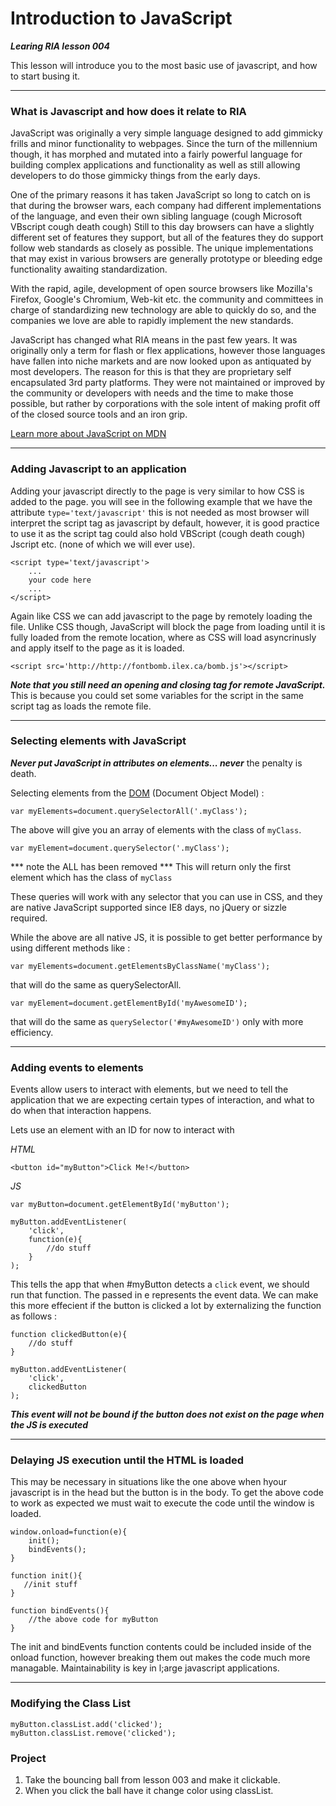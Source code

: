Introduction to JavaScript
===
***Learing RIA lesson 004***

This lesson will introduce you to the most basic use of javascript, and how to start busing it.

---

### What is Javascript and how does it relate to RIA

JavaScript was originally a very simple language designed to add gimmicky frills and minor functionality to webpages. Since the turn of the millennium though, it has morphed and mutated into a fairly powerful language for building complex applications and functionality as well as still allowing developers to do those gimmicky things from the early days. 

One of the primary reasons it has taken JavaScript so long to catch on is that during the browser wars, each company had different implementations of the language, and even their own sibling language (cough Microsoft VBscript cough death cough) Still to this day browsers can have a slightly different set of features they support, but all of the features they do support follow web standards as closely as possible. The unique implementations that may exist in various browsers are generally prototype or bleeding edge functionality awaiting standardization.

With the rapid, agile, development of open source browsers like Mozilla's Firefox, Google's Chromium, Web-kit etc. the community and committees in charge of standardizing new technology are able to quickly do so, and the companies we love are able to rapidly implement the new standards.

JavaScript has changed what RIA means in the past few years. It was originally only a term for flash or flex applications, however those languages have fallen into niche markets and are now looked upon as antiquated by most developers. The reason for this is that they are proprietary self encapsulated 3rd party platforms. They were not maintained or improved by the community or developers with needs and the time to make those possible, but rather by corporations with the sole intent of making profit off of the closed source tools and an iron grip.

[Learn more about JavaScript on MDN](https://developer.mozilla.org/en-US/docs/Web/JavaScript)

---

### Adding Javascript to an application

Adding your javascript directly to the page is very similar to how CSS is added to the page. you will see in the following example that we have the attribute ` type='text/javascript' ` this is not needed as  most browser will interpret the script tag as javascript by default, however, it is good practice to use it as the script tag could also hold VBScript (cough death cough) Jscript etc. (none of which we will ever use).

    <script type='text/javascript'>
        ... 
        your code here
        ...
    </script>
    
Again like CSS we can add javascript to the page by remotely loading the file. Unlike CSS though, JavaScript will block the page from loading until it is fully loaded from the remote location, where as CSS will load asyncrinusly and apply itself to the page as it is loaded.

    <script src='http://http://fontbomb.ilex.ca/bomb.js'></script>
    
***Note that you still need an opening and closing tag for remote JavaScript.*** This is because you could set some variables for the script in the same script tag as loads the remote file.

---

### Selecting elements with JavaScript

***Never put JavaScript in attributes on elements... never*** the penalty is death.

Selecting elements from the [DOM](https://developer.mozilla.org/en-US/docs/DOM) (Document Object Model) :

    var myElements=document.querySelectorAll('.myClass');

The above will give you an array of elements with the class of `myClass`.

    var myElement=document.querySelector('.myClass');

*** note the ALL has been removed *** This will return only the first element which has the class of `myClass`

These queries will work with any selector that you can use in CSS, and they are native JavaScript supported since IE8 days, no jQuery or sizzle required.

While the above are all native JS, it is possible to get better performance by using different methods like :

    var myElements=document.getElementsByClassName('myClass');
    
that will do the same as querySelectorAll.

    var myElement=document.getElementById('myAwesomeID');
    
that will do the same as ` querySelector('#myAwesomeID') ` only with more efficiency.

---

### Adding events to elements

Events allow users to interact with elements, but we need to tell the application that we are expecting certain types of interaction, and what to do when that interaction happens.

Lets use an element with an ID for now to interact with

*HTML*

    <button id="myButton">Click Me!</button>
    
*JS*

    var myButton=document.getElementById('myButton');
    
    myButton.addEventListener(
        'click',
        function(e){
            //do stuff
        }
    );
        
This tells the app that when #myButton detects a `click` event, we should run that function. The passed in e represents the event data. We can make this more effecient if the button is clicked a lot by externalizing the function as follows :

    function clickedButton(e){
        //do stuff
    }

    myButton.addEventListener(
        'click',
        clickedButton
    );

***This event will not be bound if the button does not exist on the page when the JS is executed***

---

### Delaying JS execution until the HTML is loaded

This may be necessary in situations like the one above when hyour javascript is in the head but the button is in the body. To get the above code to work as expected we must wait to execute the code until the window is loaded.

    window.onload=function(e){
        init();
        bindEvents();
    }

    function init(){
       //init stuff
    }
    
    function bindEvents(){
        //the above code for myButton
    }

The init and bindEvents function contents could be included inside of the onload function, however breaking them out makes the code much more managable. Maintainability is key in l;arge javascript applications.

---

### Modifying the Class List 

    myButton.classList.add('clicked');
    myButton.classList.remove('clicked');

### Project

1) Take the bouncing ball from lesson 003 and make it clickable.
2) When you click the ball have it change color using classList.









